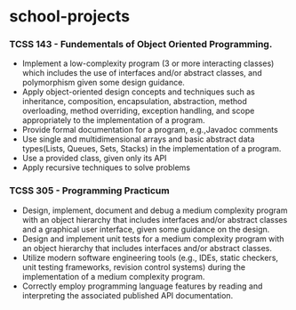 # school-projects

### TCSS 143 - Fundementals of Object Oriented Programming.
* Implement a low-complexity program (3 or more interacting classes) which includes the use of interfaces and/or abstract classes, and polymorphism given some design guidance.
* Apply object-oriented design concepts and techniques such as inheritance, composition, encapsulation, abstraction, method overloading, method overriding, exception handling, and scope appropriately to the implementation of a program.
* Provide formal documentation for a program, e.g.,Javadoc comments
* Use single and multidimensional arrays and basic abstract data types(Lists, Queues, Sets, Stacks) in the implementation of a program.
* Use a provided class, given only its API
* Apply recursive techniques to solve problems

### TCSS 305 - Programming Practicum
* Design, implement, document and debug a medium complexity program with an object hierarchy that includes interfaces and/or abstract classes and a graphical user interface, given some guidance on the design.
* Design and implement unit tests for a medium complexity program with an object hierarchy that includes interfaces and/or abstract classes.
* Utilize modern software engineering tools (e.g., IDEs, static checkers, unit testing frameworks, revision control systems) during the implementation of a medium complexity program.
* Correctly employ programming language features by reading and interpreting the associated published API documentation.

